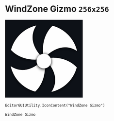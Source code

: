 # WindZone Gizmo `256x256`
<img src="/img/WindZone%20Gizmo.png" width=256 height=256>

``` CSharp
EditorGUIUtility.IconContent("WindZone Gizmo")
```
```
WindZone Gizmo
```
